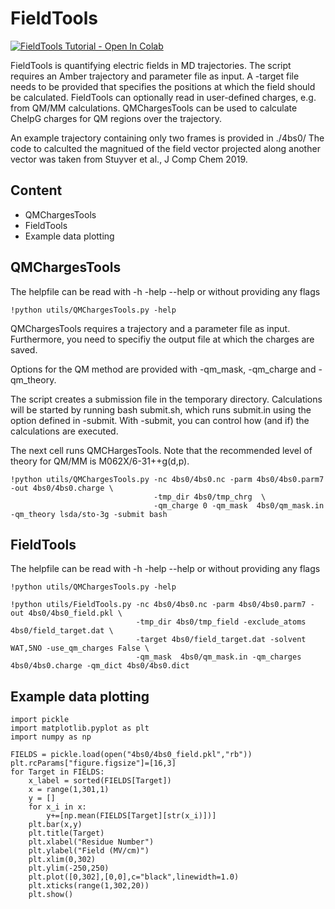 # FieldTools
<a target="_blank" href="https://colab.research.google.com/github/bunzela/FieldTools/blob/main/FieldTools%20Tutorial.ipynb">
  <img src="https://colab.research.google.com/assets/colab-badge.svg" alt="FieldTools Tutorial - Open In Colab"/>
</a>
  
FieldTools is quantifying electric fields in MD trajectories. The script requires an Amber trajectory and parameter file as input. A -target file needs to be provided that specifies the positions at which the field should be calculated. FieldTools can optionally read in user-defined charges, e.g. from QM/MM calculations. QMChargesTools can be used to calculate ChelpG charges for QM regions over the trajectory. 

An example trajectory containing only two frames is provided in ./4bs0/
The code to calculted the magnitued of the field vector projected along another vector was taken from Stuyver et al., J Comp Chem 2019. 

## Content
- QMChargesTools
- FieldTools
- Example data plotting

## QMChargesTools
The helpfile can be read with -h -help --help or without providing any flags
```
!python utils/QMChargesTools.py -help
```
QMChargesTools requires a trajectory and a parameter file as input. Furthermore, you need to specifiy the output file at which the charges are saved.

Options for the QM method are provided with -qm_mask, -qm_charge and -qm_theory.

The script creates a submission file in the temporary directory. Calculations will be started by running bash submit.sh, which runs submit.in using the option defined in -submit. With -submit, you can control how (and if) the calculations are executed.

The next cell runs QMCHargesTools. Note that the recommended level of theory for QM/MM is M062X/6-31++g(d,p).
```
!python utils/QMChargesTools.py -nc 4bs0/4bs0.nc -parm 4bs0/4bs0.parm7 -out 4bs0/4bs0.charge \
                                -tmp_dir 4bs0/tmp_chrg  \
                                -qm_charge 0 -qm_mask  4bs0/qm_mask.in -qm_theory lsda/sto-3g -submit bash
```

## FieldTools
The helpfile can be read with -h -help --help or without providing any flags
```
!python utils/QMChargesTools.py -help
```

```
!python utils/FieldTools.py -nc 4bs0/4bs0.nc -parm 4bs0/4bs0.parm7 -out 4bs0/4bs0_field.pkl \
                            -tmp_dir 4bs0/tmp_field -exclude_atoms 4bs0/field_target.dat \
                            -target 4bs0/field_target.dat -solvent WAT,5NO -use_qm_charges False \
                            -qm_mask  4bs0/qm_mask.in -qm_charges 4bs0/4bs0.charge -qm_dict 4bs0/4bs0.dict
```

## Example data plotting
```
import pickle
import matplotlib.pyplot as plt 
import numpy as np

FIELDS = pickle.load(open("4bs0/4bs0_field.pkl","rb"))
plt.rcParams["figure.figsize"]=[16,3]
for Target in FIELDS:
    x_label = sorted(FIELDS[Target])
    x = range(1,301,1)
    y = []
    for x_i in x:
        y+=[np.mean(FIELDS[Target][str(x_i)])]
    plt.bar(x,y)
    plt.title(Target)
    plt.xlabel("Residue Number")
    plt.ylabel("Field (MV/cm)")
    plt.xlim(0,302)
    plt.ylim(-250,250)
    plt.plot([0,302],[0,0],c="black",linewidth=1.0)
    plt.xticks(range(1,302,20))
    plt.show()
```
